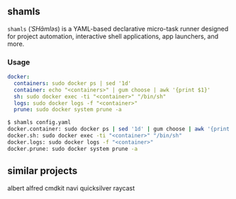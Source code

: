 ## shamls

`shamls` (_ˈSHāmləs_) is a YAML-based declarative micro-task runner designed for project automation, interactive shell applications, app launchers, and more.

### Usage

```yaml
docker:
  containers: sudo docker ps | sed '1d'
  container: echo "<containers>" | gum choose | awk '{print $1}'
  sh: sudo docker exec -ti "<container>" "/bin/sh"
  logs: sudo docker logs -f "<container>"
  prune: sudo docker system prune -a
```

```bash
$ shamls config.yaml
docker.container: sudo docker ps | sed '1d' | gum choose | awk '{print $1}'
docker.sh: sudo docker exec -ti "<container>" "/bin/sh"
docker.logs: sudo docker logs -f "<container>"
docker.prune: sudo docker system prune -a
```

## similar projects

albert
alfred
cmdkit
navi
quicksilver
raycast